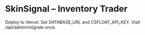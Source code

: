 # SkinSignal – Inventory Trader

Deploy to Vercel. Set DATABASE_URL and CSFLOAT_API_KEY. Visit /api/admin/migrate once.

